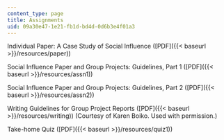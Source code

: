 ```yaml
---
content_type: page
title: Assignments
uid: 09a30e47-1e21-fb1d-bd4d-0d6b3e4f01a3
---
```


Individual Paper: A Case Study of Social Influence ([PDF]({{< baseurl >}}/resources/paper))

Social Influence Paper and Group Projects: Guidelines, Part 1 ([PDF]({{< baseurl >}}/resources/assn1))

Social Influence Paper and Group Projects: Guidelines, Part 2 ([PDF]({{< baseurl >}}/resources/assn2))

Writing Guidelines for Group Project Reports ([PDF]({{< baseurl >}}/resources/writing)) (Courtesy of Karen Boiko. Used with permission.)

Take-home Quiz ([PDF]({{< baseurl >}}/resources/quiz1))